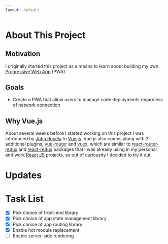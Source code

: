 ```yaml
---
layout: default
---
```

# [](#about-project)About This Project

## Motivation

I originally started this project as a means to learn about building my own [Progressive Web App](https://developers.google.com/web/progressive-web-apps/) (PWA).

## Goals

* Create a PWA that allow users to manage code deployments regardless of network connection

## Why Vue.js

About several weeks before I started working on this project I was introduced by [John Rocela](https://github.com/jmrocela) to [Vue.js](https://vuejs.org). Vue.js also comes along with 2 additional plugins, [vue-router](https://router.vuejs.org/en/) and [vuex](https://vuex.vuejs.org/en/), which are similar to [react-router-redux](https://github.com/reactjs/react-router-redux) and [react-redux](https://github.com/reactjs/react-redux) packages that I was already using in my personal and work [React JS](https://github.com/reactjs) projects, so out of curiousity I decided to try it out.

# [](#updates)Updates

# [](#task-list)Task List

- [x] Pick choice of front-end library
- [x] Pick choice of app state management library
- [x] Pick choice of app routing library 
- [x] Enable hot module replacement
- [ ] Enable server-side rendering
